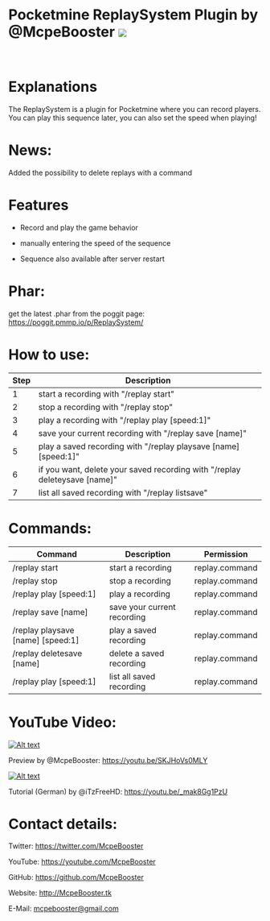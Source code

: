 # Pocketmine ReplaySystem Plugin by @McpeBooster  [![](https://poggit.pmmp.io/shield.api/ReplaySystem)](https://poggit.pmmp.io/p/ReplaySystem)



<br>

# Explanations

The ReplaySystem is a plugin for Pocketmine where you can record players. You can play this sequence later, you can also set the speed when playing!





# News:

Added the possibility to delete replays with a command

# Features

 - Record and play the game behavior
 
 - manually entering the speed of the sequence
 
 - Sequence also available after server restart

# Phar:

get the latest .phar from the poggit page: https://poggit.pmmp.io/p/ReplaySystem/





# How to use:





| Step | Description |
| --- | --- |
| 1 | start a recording with "/replay start" |
| 2 | stop a recording with "/replay stop" |
| 3 | play a recording with "/replay play [speed:1]" |
| 4 | save your current recording with "/replay save [name]" |
| 5 | play a saved recording with "/replay playsave [name] [speed:1]" |
| 6 | if you want, delete your saved recording with "/replay deleteysave [name]" |
| 7 | list all saved recording with "/replay listsave" |





# Commands:

| Command | Description | Permission |
| --- | --- | --- |
| /replay start | start a recording | replay.command |
| /replay stop | stop a recording | replay.command |
| /replay play [speed:1] | play a recording | replay.command |
| /replay save [name] | save your current recording | replay.command |
| /replay playsave [name] [speed:1] | play a saved recording | replay.command |
| /replay deletesave [name] | delete a saved recording | replay.command |
| /replay play [speed:1] | list all saved recording | replay.command |





# YouTube Video:

[![Alt text](https://img.youtube.com/vi/SKJHoVs0MLY/0.jpg)](https://www.youtube.com/watch?v=SKJHoVs0MLY)

Preview by @McpeBooster: https://youtu.be/SKJHoVs0MLY

[![Alt text](https://img.youtube.com/vi/_mak8Gg1PzU/0.jpg)](https://www.youtube.com/watch?v=_mak8Gg1PzU)

Tutorial (German) by @iTzFreeHD: https://youtu.be/_mak8Gg1PzU









# Contact details:

Twitter: https://twitter.com/McpeBooster

YouTube: https://youtube.com/McpeBooster

GitHub: https://github.com/McpeBooster

Website: http://McpeBooster.tk

E-Mail: mcpebooster@gmail.com
